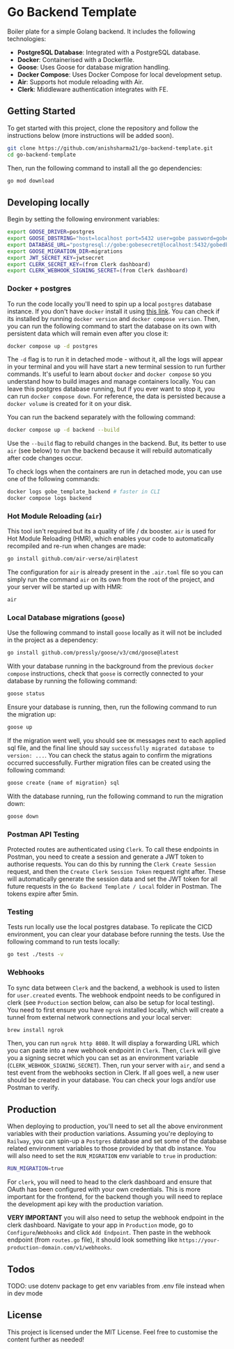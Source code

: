 # Go Backend Template

Boiler plate for a simple Golang backend. It includes the following technologies:

- **PostgreSQL Database**: Integrated with a PostgreSQL database.
- **Docker**: Containerised with a Dockerfile.
- **Goose**: Uses Goose for database migration handling.
- **Docker Compose**: Uses Docker Compose for local development setup.
- **Air**: Supports hot module reloading with Air.
- **Clerk**: Middleware authentication integrates with FE.

## Getting Started

To get started with this project, clone the repository and follow the instructions below (more instructions will be added soon).

```bash
git clone https://github.com/anishsharma21/go-backend-template.git
cd go-backend-template
```

Then, run the following command to install all the go dependencies:

```bash
go mod download
```

## Developing locally

Begin by setting the following environment variables:

```bash
export GOOSE_DRIVER=postgres
export GOOSE_DBSTRING="host=localhost port=5432 user=gobe password=gobesecret dbname=gobedb sslmode=disable"
export DATABASE_URL="postgresql://gobe:gobesecret@localhost:5432/gobedb?sslmode=disable"
export GOOSE_MIGRATION_DIR=migrations
export JWT_SECRET_KEY=jwtsecret
export CLERK_SECRET_KEY=(from Clerk dashboard)
export CLERK_WEBHOOK_SIGNING_SECRET=(from Clerk dashboard)
```

### Docker + postgres

To run the code locally you'll need to spin up a local `postgres` database instance. If you don't have `docker` install it using [this link](https://docs.docker.com/desktop/). You can check if its installed by running `docker version` and `docker compose version`. Then, you can run the following command to start the database on its own with persistent data which will remain even after you close it:

```bash
docker compose up -d postgres
```

The `-d` flag is to run it in detached mode - without it, all the logs will appear in your terminal and you will have start a new terminal session to run further commands. It's useful to learn about `docker` and `docker compose` so you understand how to build images and manage containers locally. You can leave this postgres database running, but if you ever want to stop it, you can run `docker compose down`. For reference, the data is persisted because a `docker volume` is created for it on your disk.

You can run the backend separately with the following command:

```bash
docker compose up -d backend --build
```

Use the `--build` flag to rebuild changes in the backend. But, its better to use `air` (see below) to run the backend because it will rebuild automatically after code changes occur.

To check logs when the containers are run in detached mode, you can use one of the following commands:

```bash
docker logs gobe_template_backend # faster in CLI
docker compose logs backend
```

### Hot Module Reloading (`air`)

This tool isn't required but its a quality of life / dx booster. `air` is used for Hot Module Reloading (HMR), which enables your code to automatically recompiled and re-run when changes are made:

```bash
go install github.com/air-verse/air@latest
```

The configuration for `air` is already present in the `.air.toml` file so you can simply run the command `air` on its own from the root of the project, and your server will be started up with HMR:

```bash
air
```

### Local Database migrations (`goose`)

Use the following command to install `goose` locally as it will not be included in the project as a dependency:

```bash
go install github.com/pressly/goose/v3/cmd/goose@latest
```

With your database running in the background from the previous `docker compose` instructions, check that `goose` is correctly connected to your database by running the following command:

```bash
goose status
```

Ensure your database is running, then, run the following command to run the migration up:

```bash
goose up
```

If the migration went well, you should see `OK` messages next to each applied sql file, and the final line should say `successfully migrated database to version: ...`. You can check the status again to confirm the migrations occurred successfully. Further migration files can be created using the following command:

```bash
goose create {name of migration} sql
```

With the database running, run the following command to run the migration down:

```bash
goose down
```

### Postman API Testing

Protected routes are authenticated using `Clerk`. To call these endpoints in Postman, you need to create a session and generate a JWT token to authorise requests. You can do this by running the `Clerk Create Session` request, and then the `Create Clerk Session Token` request right after. These will automatically generate the session data and set the JWT token for all future requests in the `Go Backend Template / Local` folder in Postman. The tokens expire after 5min.

### Testing

Tests run locally use the local postgres database. To replicate the CICD environment, you can clear your database before running the tests. Use the following command to run tests locally:

```bash
go test ./tests -v
```

### Webhooks

To sync data between `Clerk` and the backend, a webhook is used to listen for `user.created` events. The webhook endpoint needs to be configured in clerk (see `Production` section below, can also be setup for local testing). You need to first ensure you have `ngrok` installed locally, which will create a tunnel from external network connections and your local server:

```bash
brew install ngrok
```

Then, you can run `ngrok http 8080`. It will display a forwarding URL which you can paste into a new webhook endpoint in `Clerk`. Then, `Clerk` will give you a signing secret which you can set as an environment variable (`CLERK_WEBHOOK_SIGNING_SECRET`). Then, run your server with `air`, and send a test event from the webhooks section in Clerk. If all goes well, a new user should be created in your database. You can check your logs and/or use Postman to verify.

## Production

When deploying to production, you'll need to set all the above environment variables with their production variations. Assuming you're deploying to `Railway`, you can spin-up a `Postgres` database and set some of the database related environment variables to those provided by that db instance. You will also need to set the `RUN_MIGRATION` env variable to `true` in production:

```bash
RUN_MIGRATION=true
```

For `clerk`, you will need to head to the clerk dashboard and ensure that OAuth has been configured with your own credentials. This is more important for the frontend, for the backend though you will need to replace the development api key with the production variation.

**VERY IMPORTANT** you will also need to setup the webhook endpoint in the clerk dashboard. Navigate to your app in `Production` mode, go to `Configure`/`Webhooks` and click `Add Endpoint`. Then paste in the webhook endpoint (from `routes.go` file), it should look something like `https://your-production-domain.com/v1/webhooks`.

## Todos

TODO: use dotenv package to get env variables from .env file instead when in dev mode

## License

This project is licensed under the MIT License.
Feel free to customise the content further as needed!
